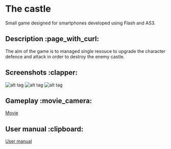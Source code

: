 # The castle
Small game designed for smartphones developed using Flash and AS3. 

<h2 id="desc">Description :page_with_curl:</h2>
The aim of the game is to managed single resouce to upgrade the character defence and attack in order to destroy the enemy castle.

<h2 id="schreeshots">Screenshots :clapper:</h2>

![alt tag](https://cloud.githubusercontent.com/assets/14311259/10363568/2a4971d2-6dad-11e5-9e77-c0dd66a5b4ac.png)
![alt tag](https://cloud.githubusercontent.com/assets/14311259/10363567/2a331388-6dad-11e5-9465-5987d661177d.png)
![alt tag](https://cloud.githubusercontent.com/assets/14311259/10363569/2a51483a-6dad-11e5-843c-b81d5d3f19e1.png)

<h2 id="gameplay">Gameplay :movie_camera:</h2>

[Movie](https://raw.githubusercontent.com/AantonM/the-castle/master/The%20castle-%20movie.mp4)

<h2 id="manual">User manual :clipboard:</h2>

[User manual](https://github.com/AantonM/the-castle/files/9965/User.manual.pdf)
